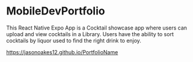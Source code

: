 # MobileDevPortfolio

This React Native Expo App is a Cocktail showcase app where users can upload and view cocktails in a Library. Users have the ability to sort cocktails by liquor used to find the right drink to enjoy. 

https://jasonoakes12.github.io/PortfolioName